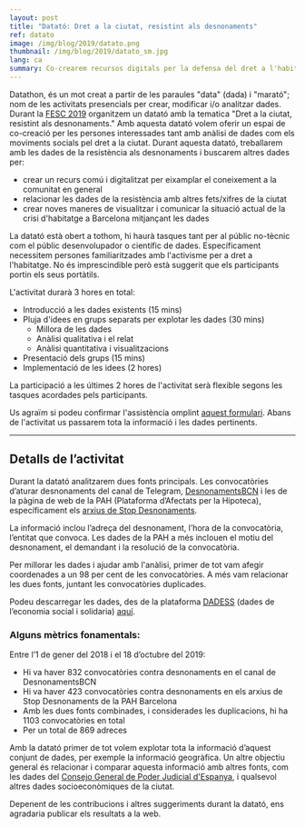 ```yaml
---
layout: post
title: "Datató: Dret a la ciutat, resistint als desnonaments"
ref: datato
image: /img/blog/2019/datato.png
thumbnail: /img/blog/2019/datato_sm.jpg
lang: ca
summary: Co-crearem recursos digitals per la defensa del dret a l'habitatge, mitjançant les dades dels desnonaments durant la <a href="http://fesc.xes.cat"> FESC 2019 </a>
---
```


Datathon, és un mot creat a partir de les paraules "data" (dada) i "marató";
nom de les activitats presencials per crear, modificar i/o analitzar
dades. Durant la [FESC 2019][fesc] organitzem un 
datató amb la tematica "Dret a la ciutat, resistint als desnonaments." Amb 
aquesta datató volem oferir un espai
de co-creació per les persones interessades tant amb anàlisi de dades com els
moviments socials pel dret a la ciutat. Durant aquesta datató, treballarem amb
les dades de la resistència als desnonaments i buscarem altres dades per: 


* crear un recurs comú i digitalitzat per eixamplar el coneixement a la comunitat
en general
* relacionar les dades de la resistència amb altres fets/xifres de la ciutat
* crear noves maneres de visualitzar i comunicar la situació actual de la crisi d'habitatge a Barcelona mitjançant les dades

La datató està obert a tothom, hi haurà tasques tant per al públic no-tècnic com el públic desenvolupador o científic de dades. Específicament necessitem persones familiaritzades amb l'activisme per a dret a l'habitatge. No és imprescindible però està suggerit que els participants portin els seus portàtils.

L'activitat durarà 3 hores en total:

* Introducció a les dades existents (15 mins)
* Pluja d'idees en grups separats per explotar les dades (30 mins)
    + Millora de les dades
    + Anàlisi qualitativa i el relat
    + Anàlisi quantitativa i visualitzacions
* Presentació dels grups (15 mins)
* Implementació de les idees (2 hores)

La participació a les últimes 2 hores de l'activitat serà flexible segons les tasques acordades pels participants.

Us agraïm si podeu confirmar l'assistència omplint [aquest formulari](https://limesurvey.collectivat.cat/index.php?r=survey/index&sid=866188&lang=ca). Abans de l'activitat us passarem tota la informació i les dades pertinents.

---

## Detalls de l’activitat

Durant la datató analitzarem dues fonts principals. Les convocatòries d’aturar
desnonaments del canal de Telegram, [DesnonamentsBCN][canal] i les de la pàgina 
de web de la PAH (Plataforma d’Afectats per la Hipoteca), específicament els 
[arxius de Stop Desnonaments][stop].

La informació inclou l’adreça del desnonament, l’hora de la convocatòria,
l’entitat que convoca. Les dades de la PAH a més inclouen el motiu del
desnonament, el demandant i la resolució de la convocatòria.

Per millorar les dades i ajudar amb l'anàlisi, primer de tot vam afegir
coordenades a un 98 per cent de les convocatòries. A més vam relacionar les
dues fonts, juntant les convocatòries duplicades. 

Podeu descarregar les dades, des de la plataforma [DADESS](http://dadess.cat)
(dades de l’economia social i solidaria) [aquí][dades].

### Alguns mètrics fonamentals:

Entre l’1 de gener del 2018 i el 18 d’octubre del 2019:

* Hi va haver 832 convocatòries contra desnonaments en el canal de DesnonamentsBCN
* Hi va haver 423 convocatòries contra desnonaments en els arxius de Stop Desnonaments de la PAH Barcelona
* Amb les dues fonts combinades, i considerades les duplicacions, hi ha 1103 convocatòries en total
* Per un total de 869 adreces

Amb la datató primer de tot volem explotar tota la informació d’aquest conjunt de dades, per exemple la informació geogràfica. Un altre objectiu general és relacionar i comparar aquesta informació amb altres fonts, com les dades del [Consejo General de Poder Judicial d'Espanya](http://www.poderjudicial.es/cgpj/es/Temas/Estadistica-Judicial/Estudios-e-Informes/Efecto-de-la-Crisis-en-los-organos-judiciales/
), i qualsevol altres dades socioeconòmiques de la ciutat.

Depenent de les contribucions i altres suggeriments durant la datató, ens agradaria publicar els resultats a la web.


[fesc]: http://fesc.xes.cat/
[stop]: https://pahbarcelona.org/ca/category/stop-desnonaments/
[canal]: https://t.me/desnonamentsbcn
[dades]: https://dadess.cat/dataset/desnonamentsbcn
